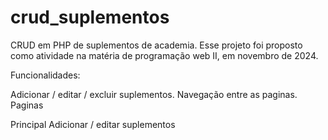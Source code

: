 # crud_suplementos
CRUD em PHP de suplementos de academia.
Esse projeto foi proposto como atividade na matéria de programação web II, em novembro de 2024.

Funcionalidades:

Adicionar / editar / excluir suplementos.
Navegação entre as paginas.
Paginas

Principal
Adicionar / editar suplementos
